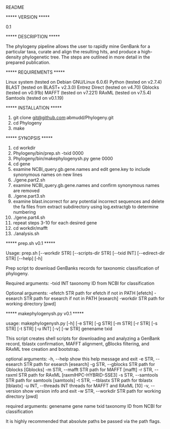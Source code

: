 README


***** VERSION *****

0.1


***** DESCRIPTION *****

The phylogeny pipeline allows the user to rapidly mine GenBank for a particular taxa, curate and align the resulting hits, and produce a high-density phylogenetic tree. The steps are outlined in more detail in the prepared publication.


***** REQUIREMENTS *****

Linux system (tested on Debian GNU/Linux 6.0.6)
Python (tested on v2.7.4)
BLAST (tested on BLAST+ v2.3.0)
Entrez Direct (tested on v4.70)
Gblocks (tested on v0.91b)
MAFFT (tested on v7.221)
RAxML (tested on v7.5.4)
Samtools (tested on v0.1.19)


***** INSTALLATION *****

1. git clone git@github.com:abmudd/Phylogeny.git
2. cd Phylogeny
3. make


***** SYNOPSIS *****

1. cd workdir
2. Phylogeny/bin/prep.sh -txid 0000
3. Phylogeny/bin/makephylogenysh.py gene 0000
4. cd gene
5. examine NCBI_query.gb.gene.names and edit gene.key to include synonymous names on new lines
6. ./gene.part2.sh
7. examine NCBI_query.gb.gene.names and confirm synonymous names are removed
8. ./gene.part3.sh
9. examine blast.incorrect for any potential incorrect sequences and delete the fa files from extract subdirectory using log.extractgb to determine numbering
10. ./gene.part4.sh
11. repeat steps 3-10 for each desired gene
12. cd workdir/mafft
13. ./analysis.sh


***** prep.sh v0.1 *****

Usage: prep.sh [--workdir STR] [--scripts-dir STR] [--txid INT] [--edirect-dir STR]
       [--help] [-h]

Prep script to download GenBanks records for taxonomic classification of phylogeny.

Required arguments:
       -txid INT           taxonomy ID from NCBI for classification

Optional arguments:
       -efetch STR         path for efetch if not in PATH [efetch]
       -esearch STR        path for esearch if not in PATH [esearch]
       -workdir STR        path for working directory [pwd]


***** makephylogenysh.py v0.1 *****

usage: makephylogenysh.py [-h] [-e STR] [-g STR] [-m STR] [-r STR] [-s STR]
                          [-t STR] [-u INT] [-v] [-w STR]
                          genename txid

This script creates shell scripts for downloading and analyzing a GenBank
record, tblastx confirmation, MAFFT alignment, gBlocks filtering, and RAxML
tree creation and bootstrap.

optional arguments:
  -h, --help            show this help message and exit
  -e STR, --esearch STR
                        path for esearch [esearch]
  -g STR, --gblocks STR
                        path for Gblocks [Gblocks]
  -m STR, --mafft STR   path for MAFFT [mafft]
  -r STR, --raxml STR   path for RAxML [raxmlHPC-HYBRID-SSE3]
  -s STR, --samtools STR
                        path for samtools [samtools]
  -t STR, --tblastx STR
                        path for tblastx [tblastx]
  -u INT, --threads INT
                        threads for MAFFT and RAxML [10]
  -v, --version         show version info and exit
  -w STR, --workdir STR
                        path for working directory [pwd]

required arguments:
  genename              gene name
  txid                  taxonomy ID from NCBI for classification

It is highly recommended that absolute paths be passed via the path flags.
